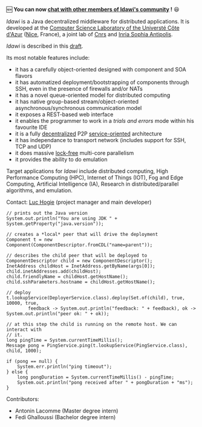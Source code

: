 :new: **You can now [chat with other members of Idawi's community](http://webchat.ircnet.net/?channels=idawi&uio=MT11bmRlZmluZWQb1) !** :satisfied:

*Idawi* is a Java decentralized middleware for distributed applications. It is developed at the
[Computer Science Laboratory of the Universté Côte d'Azur](http://www.i3s.unice.fr/en/comredEn) ([Nice](https://www.google.com/maps/@43.5168069,6.6753034,5633a,35y,67.34h,76.97t/data=!3m1!1e3), France),
a joint lab of [Cnrs](https://www.cnrs.fr) and [Inria Sophia Antipolis](https://www.inria.fr).

*Idawi* is described in this [draft](http://www.i3s.unice.fr/~hogie/idawi.pdf).

Its most notable features include:
- it has a carefully object-oriented designed with component and SOA flavors
- it has automatized deployment/bootstrapping of components through SSH, even in the presence of firewalls and/or NATs
- it has a novel queue-oriented model for distributed computing
- it has native group-based stream/object-oriented asynchronous/synchronous communication model
- it exposes a REST-based web interface
- it enables the programmer to work in a *trials and errors* mode within his favourite IDE
- it is a fully [decentralized](https://en.wikipedia.org/wiki/Decentralised_system) P2P [service-oriented](https://en.wikipedia.org/wiki/Service-oriented_architecture) architecture
- it has independance to transport network (includes support for SSH, TCP and UDP)
- it does massive [lock-free](https://preshing.com/20120612/an-introduction-to-lock-free-programming/) multi-core parallelism
- it provides the ability to do emulation

Target applications for *Idawi* include distributed computing, High Performance Computing (HPC), Internet of Things (IOT), Fog and Edge Computing, Artificial Intelligence (IA), Research in distributed/parallel algorithms, and emulation.

Contact: [Luc Hogie](http://www.i3s.unice.fr/~hogie/) (project manager and main developer)

```java=
// prints out the Java version
System.out.println("You are using JDK " + System.getProperty("java.version"));

// creates a *local* peer that will drive the deployment
Component t = new Component(ComponentDescriptor.fromCDL("name=parent"));

// describes the child peer that will be deployed to
ComponentDescriptor child = new ComponentDescriptor();
InetAddress childHost = InetAddress.getByName(args[0]);
child.inetAddresses.add(childHost);
child.friendlyName = childHost.getHostName();
child.sshParameters.hostname = childHost.getHostName();

// deploy
t.lookupService(DeployerService.class).deploy(Set.of(child), true, 10000, true,
		feedback -> System.out.println("feedback: " + feedback), ok -> System.out.println("peer ok: " + ok));

// at this step the child is running on the remote host. We can interact with
// it.
long pingTime = System.currentTimeMillis();
Message pong = PingService.ping(t.lookupService(PingService.class), child, 1000);

if (pong == null) {
	System.err.println("ping timeout");
} else {
	long pongDuration = System.currentTimeMillis() - pingTime;
	System.out.println("pong received after " + pongDuration + "ms");
}

```



Contributors:
- Antonin Lacomme (Master degree intern)
- Fedi Ghalloussi (Bachelor degree intern)
